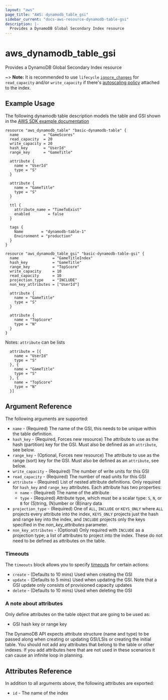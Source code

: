 ```yaml
---
layout: "aws"
page_title: "AWS: dynamodb_table_gsi"
sidebar_current: "docs-aws-resource-dynamodb-table-gsi"
description: |-
  Provides a DynamoDB Global Secondary Index resource
---
```


# aws_dynamodb_table_gsi

Provides a DynamoDB Global Secondary Index resource

~> **Note:** It is recommended to use `lifecycle` [`ignore_changes`](/docs/configuration/resources.html#ignore_changes) for `read_capacity` and/or `write_capacity` if there's [autoscaling policy](/docs/providers/aws/r/appautoscaling_policy.html) attached to the index.

## Example Usage

The following dynamodb table description models the table and GSI shown
in the [AWS SDK example documentation](https://docs.aws.amazon.com/amazondynamodb/latest/developerguide/GSI.html)

```hcl
resource "aws_dynamodb_table" "basic-dynamodb-table" {
  name           = "GameScores"
  read_capacity  = 20
  write_capacity = 20
  hash_key       = "UserId"
  range_key      = "GameTitle"

  attribute {
    name = "UserId"
    type = "S"
  }

  attribute {
    name = "GameTitle"
    type = "S"
  }

  ttl {
    attribute_name = "TimeToExist"
    enabled        = false
  }

  tags {
    Name        = "dynamodb-table-1"
    Environment = "production"
  }
}

resource "aws_dynamodb_table_gsi" "basic-dynamodb-table-gsi" {
  name               = "GameTitleIndex"
  hash_key           = "GameTitle"
  range_key          = "TopScore"
  write_capacity     = 10
  read_capacity      = 10
  projection_type    = "INCLUDE"
  non_key_attributes = ["UserId"]

  attribute {
    name = "GameTitle"
    type = "S"
  }

  attribute {
    name = "TopScore"
    type = "N"
  }
}
```

Notes: `attribute` can be lists

```
  attribute = [{
    name = "UserId"
    type = "S"
  }, {
    name = "GameTitle"
    type = "S"
  }, {
    name = "TopScore"
    type = "N"
  }]
```

## Argument Reference

The following arguments are supported:

* `name` - (Required) The name of the GSI, this needs to be unique
  within the table definition.
* `hash_key` - (Required, Forces new resource) The attribute to use as the hash (partition) key for the GSI. Must also be defined as an `attribute`, see below.
* `range_key` - (Optional, Forces new resource) The attribute to use as the range (sort) key for the GSI. Must also be defined as an `attribute`, see below.
* `write_capacity` - (Required) The number of write units for this GSI
* `read_capacity` - (Required) The number of read units for this GSI
* `attribute` - (Required) List of nested attribute definitions. Only required for `hash_key` and `range_key` attributes. Each attribute has two properties:
  * `name` - (Required) The name of the attribute
  * `type` - (Required) Attribute type, which must be a scalar type: `S`, `N`, or `B` for (S)tring, (N)umber or (B)inary data
* `projection_type` - (Required) One of `ALL`, `INCLUDE` or `KEYS_ONLY`
   where `ALL` projects every attribute into the index, `KEYS_ONLY`
    projects just the hash and range key into the index, and `INCLUDE`
    projects only the keys specified in the _non_key_attributes_
    parameter.
* `non_key_attributes` - (Optional) Only required with `INCLUDE` as a
  projection type; a list of attributes to project into the index. These
  do not need to be defined as attributes on the table.

### Timeouts

The `timeouts` block allows you to specify [timeouts](https://www.terraform.io/docs/configuration/resources.html#timeouts) for certain actions:

* `create` - (Defaults to 10 mins) Used when creating the GSI
* `update` - (Defaults to 5 mins) Used when updating the GSI. Note that a GSI update only consists of provisioned capacity updates
* `delete` - (Defaults to 10 mins) Used when deleting the GSI

### A note about attributes

Only define attributes on the table object that are going to be used as:

* GSI hash key or range key

The DynamoDB API expects attribute structure (name and type) to be
passed along when creating or updating GSI/LSIs or creating the initial
table. You should not add any attributes that belong to the table or
other indexes. If you add attributes here that are not used in these
scenarios it can cause an infinite loop in planning.


## Attributes Reference

In addition to all arguments above, the following attributes are exported:

* `id` - The name of the index
